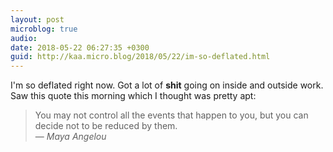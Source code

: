 ```yaml
---
layout: post
microblog: true
audio: 
date: 2018-05-22 06:27:35 +0300
guid: http://kaa.micro.blog/2018/05/22/im-so-deflated.html
---
```

I'm so deflated right now. Got a lot of **shit** going on inside and outside work. Saw this quote this morning which I thought was pretty apt:

> You may not control all the events that happen to you, but you can decide not to be reduced by them.  
— _Maya Angelou_
